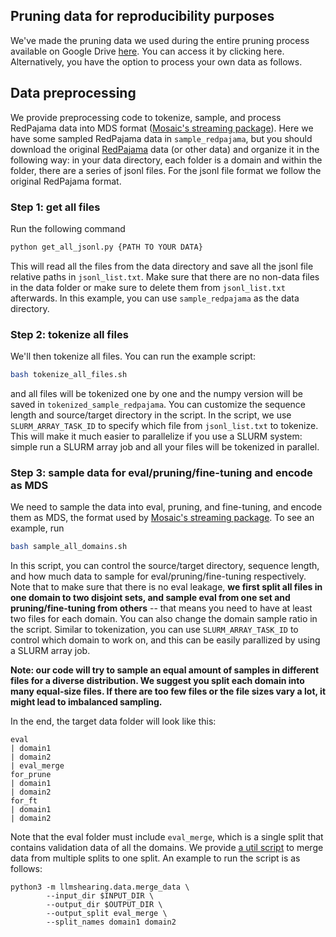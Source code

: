 ## Pruning data for reproducibility purposes
We've made the pruning data we used during the entire pruning process available on Google Drive [here](https://drive.google.com/drive/folders/1A_-88BqcOGa1Pbo-1ZShG2saU0cdRZgK). You can access it by clicking here. Alternatively, you have the option to process your own data as follows.


## Data preprocessing

We provide preprocessing code to tokenize, sample, and process RedPajama data into MDS format ([Mosaic's streaming package](https://docs.mosaicml.com/projects/streaming/en/stable/index.html)). Here we have some sampled RedPajama data in `sample_redpajama`, but you should download the original [RedPajama](https://together.ai/blog/redpajama) data (or other data) and organize it in the following way: in your data directory, each folder is a domain and within the folder, there are a series of jsonl files. For the jsonl file format we follow the original RedPajama format.

### Step 1: get all files

Run the following command
```bash
python get_all_jsonl.py {PATH TO YOUR DATA}
```
This will read all the files from the data directory and save all the jsonl file relative paths in `jsonl_list.txt`. Make sure that there are no non-data files in the data folder or make sure to delete them from `jsonl_list.txt` afterwards. In this example, you can use `sample_redpajama` as the data directory.

### Step 2: tokenize all files

We'll then tokenize all files. You can run the example script:
```bash
bash tokenize_all_files.sh
```
and all files will be tokenized one by one and the numpy version will be saved in `tokenized_sample_redpajama`. You can customize the sequence length and source/target directory in the script. In the script, we use `SLURM_ARRAY_TASK_ID` to specify which file from `jsonl_list.txt` to tokenize. This will make it much easier to parallelize if you use a SLURM system: simple run a SLURM array job and all your files will be tokenized in parallel.

### Step 3: sample data for eval/pruning/fine-tuning and encode as MDS

We need to sample the data into eval, pruning, and fine-tuning, and encode them as MDS, the format used by [Mosaic's streaming package](https://docs.mosaicml.com/projects/streaming/en/stable/index.html). To see an example, run
```bash
bash sample_all_domains.sh
```

In this script, you can control the source/target directory, sequence length, and how much data to sample for eval/pruning/fine-tuning respectively. Note that to make sure that there is no eval leakage, **we first split all files in one domain to two disjoint sets, and sample eval from one set and pruning/fine-tuning from others** -- that means you need to have at least two files for each domain. You can also change the domain sample ratio in the script. Similar to tokenization, you can use `SLURM_ARRAY_TASK_ID` to control which domain to work on, and this can be easily parallized by using a SLURM array job. 

**Note: our code will try to sample an equal amount of samples in different files for a diverse distribution. We suggest you split each domain into many equal-size files. If there are too few files or the file sizes vary a lot, it might lead to imbalanced sampling.**

In the end, the target data folder will look like this:

```
eval
| domain1
| domain2
| eval_merge
for_prune
| domain1
| domain2
for_ft
| domain1
| domain2
```

Note that the eval folder must include `eval_merge`, which is a single split that contains validation data of all the domains. We provide [a util script](data/merge_data.py) to merge data from multiple splits to one split. An example to run the script is as follows:

```
python3 -m llmshearing.data.merge_data \
        --input_dir $INPUT_DIR \
        --output_dir $OUTPUT_DIR \
        --output_split eval_merge \
        --split_names domain1 domain2
```

